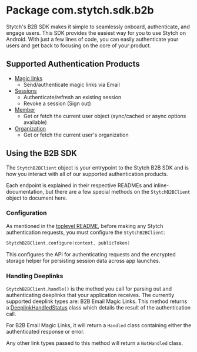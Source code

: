 # Package com.stytch.sdk.b2b
Stytch's B2B SDK makes it simple to seamlessly onboard, authenticate, and engage users. This SDK provides the easiest way for you to use Stytch on Android. With just a few lines of code, you can easily authenticate your users and get back to focusing on the core of your product.

## Supported Authentication Products
- [Magic links](magicLinks)
    - Send/authenticate magic links via Email
- [Sessions](sessions)
    - Authenticate/refresh an existing session
    - Revoke a session (Sign out)
- [Member](member)
    - Get or fetch the current user object (sync/cached or async options available)
- [Organization](organization)
    - Get or fetch the current user's organization

## Using the B2B SDK
The `StytchB2BClient` object is your entrypoint to the Stytch B2B SDK and is how you interact with all of our supported authentication products.

Each endpoint is explained in their respective READMEs and inline-documentation, but there are a few special methods on the `StytchB2BClient` object to document here.

### **Configuration**
As mentioned in the [toplevel README](/README.md), before making any Stytch authentication requests, you must configure the `StytchB2BClient`:
```kotlin
StytchB2BClient.configure(context, publicToken)
```
This configures the API for authenticating requests and the encrypted storage helper for persisting session data across app launches.

### **Handling Deeplinks**
`StytchB2BClient.handle()` is the method you call for parsing out and authenticating deeplinks that your application receives. The currently supported deeplink types are: B2B Email Magic Links. This method returns a [DeeplinkHandledStatus](../common/DeeplinkHandledStatus.kt) class which details the result of the authentication call.

For B2B Email Magic Links, it will return a `Handled` class containing either the authenticated response or error.

Any other link types passed to this method will return a `NotHandled` class.
